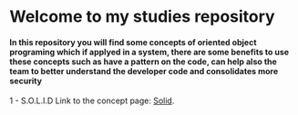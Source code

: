 # Welcome to my studies repository

#### In this repository you will find some concepts of oriented object programing which if applyed in a system, there are some benefits to use these concepts such as have a pattern on the code, can help also the team to better understand the developer code and consolidates more security

1 - S.O.L.I.D Link to the concept page: [Solid](https://github.com/felipe-campanhol/Studies/tree/master/src/main/java/studies/oop/solid). 
